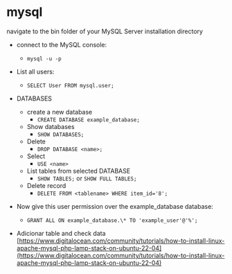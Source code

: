 # mysql

 navigate to the bin folder of your MySQL Server installation directory

- connect to the MySQL console:

  - `mysql -u -p`

- List all users:

  - `SELECT User FROM mysql.user;`

- DATABASES

  - create a new database
    - `CREATE DATABASE example_database;`
  - Show databases
    - `SHOW DATABASES;`
  - Delete
    - `DROP DATABASE <name>;`
  - Select
    - `USE <name>`
  - List tables from selected DATABASE
      - `SHOW TABLES;` or `SHOW FULL TABLES;`
  - Delete record
     - `DELETE FROM <tablename> WHERE item_id='8';`

- Now give this user permission over the example_database database:

  - `GRANT ALL ON example_database.\* TO 'example_user'@'%';`

- Adicionar table and check data [https://www.digitalocean.com/community/tutorials/how-to-install-linux-apache-mysql-php-lamp-stack-on-ubuntu-22-04](https://www.digitalocean.com/community/tutorials/how-to-install-linux-apache-mysql-php-lamp-stack-on-ubuntu-22-04)
